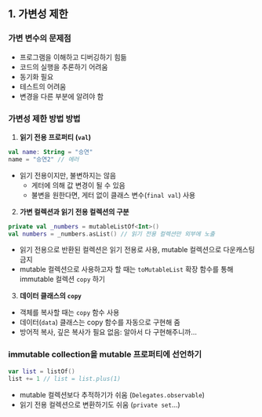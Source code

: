 ## 1. 가변성 제한

### 가변 변수의 문제점

- 프로그램을 이해하고 디버깅하기 힘듦
- 코드의 실행을 추론하기 어려움
- 동기화 필요
- 테스트의 어려움
- 변경을 다른 부분에 알려야 함

### 가변성 제한 방법 방법

1. **읽기 전용 프로퍼티 (`val`)**

```kotlin
val name: String = "승연"
name = "승연2" // 에러
```

- 읽기 전용이지만, 불변하지는 않음
    - 게터에 의해 값 변경이 될 수 있음
    - 불변을 원한다면, 게터 없이 클래스 변수(`final val`) 사용
        
2. **가변 컬렉션과 읽기 전용 컬렉션의 구분**

```kotlin
private val _numbers = mutableListOf<Int>()
val numbers = _numbers.asList() // 읽기 전용 컬렉션만 외부에 노출
```

- 읽기 전용으로 반환된 컬렉션은 읽기 전용로 사용, mutable 컬렉션으로 다운캐스팅 금지
- mutable 컬렉션으로 사용하고자 할 때는 `toMutableList` 확장 함수를 통해 immutable 컬렉션 `copy` 하기
3. **데이터 클래스의 `copy`**
- 객체를 복사할 때는 `copy` 함수 사용
- 데이터(`data`) 클래스는 copy 함수를 자동으로 구현해 줌
- 방어적 복사, 깊은 복사가 필요 없음: 알아서 다 구현해주니까…

### immutable collection을 mutable 프로퍼티에 선언하기

```kotlin
var list = listOf()
list += 1 // list = list.plus(1)
```

- mutable 컬렉션보다 추적하기가 쉬움 (`Delegates.observable`)
- 읽기 전용 컬렉션으로 변환하기도 쉬움 (`private set`…)